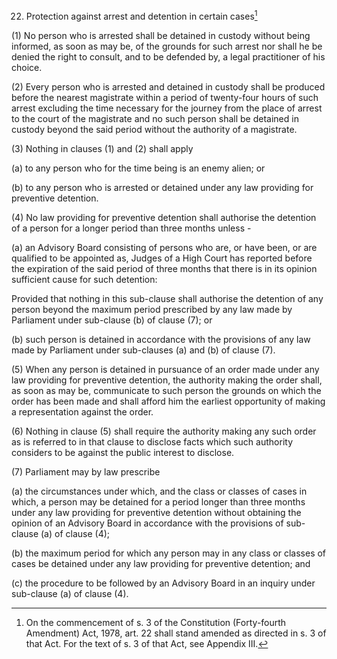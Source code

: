 22. Protection against arrest and detention in certain cases[^1]

(1) No person who is arrested shall be detained in custody without being informed, as soon as may be, of the grounds for such arrest nor shall he be denied the right to consult, and to be defended by, a legal practitioner of his choice.

(2) Every person who is arrested and detained in custody shall be produced before the nearest magistrate within a period of twenty-four hours of such arrest excluding the time necessary for the journey from the place of arrest to the court of the magistrate and no such person shall be detained in custody beyond the said period without the authority of a magistrate.

(3) Nothing in clauses (1) and (2) shall apply

(a) to any person who for the time being is an enemy alien; or

(b) to any person who is arrested or detained under any law providing for preventive detention.

(4) No law providing for preventive detention shall authorise the detention of a person for a longer period than three months unless -

(a) an Advisory Board consisting of persons who are, or have been, or are qualified to be appointed as, Judges of a High Court has reported before the expiration of the said period of three months that there is in its opinion sufficient cause for such detention:

Provided that nothing in this sub-clause shall authorise the detention of any person beyond the maximum period prescribed by any law made by Parliament under sub-clause (b) of clause (7); or

(b) such person is detained in accordance with the provisions of any law made by Parliament under sub-clauses (a) and (b) of clause (7).

(5) When any person is detained in pursuance of an order made under any law providing for preventive detention, the authority making the order shall, as soon as may be, communicate to such person the grounds on which the order has been made and shall afford him the earliest opportunity of making a representation against the order.

(6) Nothing in clause (5) shall require the authority making any such order as is referred to in that clause to disclose facts which such authority considers to be against the public interest to disclose.

(7) Parliament may by law prescribe

(a) the circumstances under which, and the class or classes of cases in which, a person may be detained for a period longer than three months under any law providing for preventive detention without obtaining the opinion of an Advisory Board in accordance with the provisions of sub-clause (a) of clause (4);

(b) the maximum period for which any person may in any class or classes of cases be detained under any law providing for preventive detention; and

(c) the procedure to be followed by an Advisory Board in an inquiry under sub-clause (a) of clause (4).

[^1]: On the commencement of s. 3 of the Constitution (Forty-fourth Amendment) Act, 1978, art. 22 shall stand amended as directed in s. 3 of that Act. For the text of s. 3 of that Act, see Appendix III.